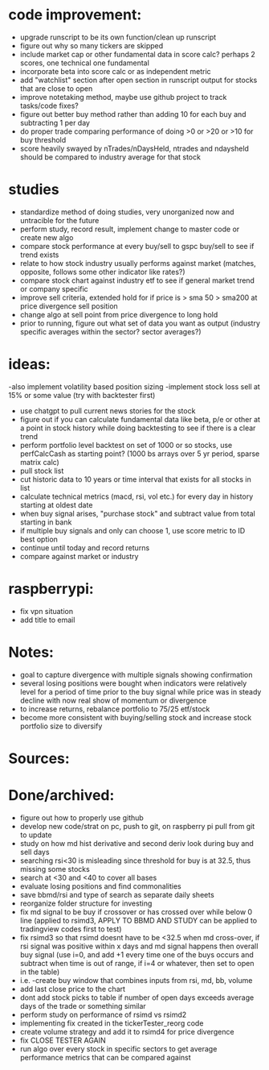 # code improvement:
- upgrade runscript to be its own function/clean up runscript
- figure out why so many tickers are skipped
- include market cap or other fundamental data in score calc? perhaps 2 scores, one technical one fundamental
- incorporate beta into score calc or as independent metric
- add "watchlist" section after open section in runscript output for stocks that are close to open
- improve notetaking method, maybe use github project to track tasks/code fixes?
-  figure out better buy method rather than adding 10 for each buy and subtracting 1 per day
 - do proper trade comparing performance of doing >0 or >20 or >10 for buy threshold
- score heavily swayed by nTrades/nDaysHeld, ntrades and ndaysheld should be compared to industry average for that stock

# studies
- standardize method of doing studies, very unorganized now and untracible for the future
 - perform study, record result, implement change to master code or create new algo
- compare stock performance at every buy/sell to gspc buy/sell to see if trend exists
 - relate to how stock industry usually performs against market (matches, opposite, follows some other indicator like rates?)
- compare stock chart against industry etf to see if general market trend or company specific
- improve sell criteria, extended hold for if price is > sma 50 > sma200 at price divergence sell  position
 - change algo at sell point from price divergence to long hold
 - prior to running, figure out what set of data you want as output (industry specific averages within the sector? sector averages?)

# ideas:
-also implement volatility based position sizing
-implement stock loss sell at 15% or some value (try with backtester first)
- use chatgpt to pull current news stories for the stock
- figure out if you can calculate fundamental data like beta, p/e or other at a point in stock history while doing backtesting to see if there is a clear trend
- perform portfolio level backtest on set of 1000 or so stocks, use perfCalcCash as starting point? (1000 bs arrays over 5 yr period, sparse matrix calc)
 - pull stock list
 - cut historic data to 10 years or time interval that exists for all stocks in list
 - calculate technical metrics (macd, rsi, vol etc.) for every day in history starting at oldest date
 - when buy signal arises, "purchase stock" and subtract value from total starting in bank
 - if multiple buy signals and only can choose 1, use score metric to ID best option
 - continue until today and record returns
 - compare against market or industry

# raspberrypi:
- fix vpn situation
- add title to email

# Notes:
- goal to capture divergence with multiple signals showing confirmation
- several losing positions were bought when indicators were relatively level for a period of time prior to the buy signal while price was in steady decline with now real show of momentum or divergence 
- to increase returns, rebalance portfolio to 75/25 etf/stock
 - become more consistent with buying/selling stock and increase stock portfolio size to diversify

# Sources:

# Done/archived:
- figure out how to properly use github
 - develop new code/strat on pc, push to git, on raspberry pi pull from git to update
- study on how md hist derivative and second deriv look during buy and sell days
- searching rsi<30 is misleading since threshold for buy is at 32.5, thus missing some stocks
 - search at <30 and <40 to cover all bases
- evaluate losing positions and find commonalities
- save bbmd/rsi and type of search as separate daily sheets
- reorganize folder structure for investing
- fix md signal to be buy if crossover or has crossed over while below 0 line (applied to rsimd3, APPLY TO BBMD AND STUDY can be applied to tradingview codes first to test)
- fix rsimd3 so that rsimd doesnt have to be <32.5 when md cross-over, if rsi signal was positive within x days and md signal happens then overall buy signal (use i=0, and add +1 every time one of the buys occurs and subtract when time is out of range, if i=4 or whatever, then set to open in the table)
 - i.e. -create buy window that combines inputs from rsi, md, bb, volume
- add last close price to the chart
- dont add stock picks to table if number of open days exceeds average days of the trade or something similar
- perform study on performance of rsimd vs rsimd2
- implementing fix created in the tickerTester_reorg code
- create volume strategy and add it to rsimd4 for price divergence
- fix CLOSE TESTER AGAIN
- run algo over every stock in specific sectors to get average performance metrics that can be compared against

